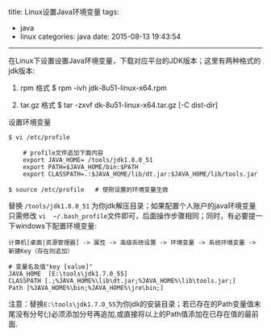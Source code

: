 title: Linux设置Java环境变量
tags:
  - java
  - linux
categories: java
date: 2015-08-13 19:43:54
---
在Linux下设置设置Java环境变量，下载对应平台的JDK版本；这里有两种格式的jdk版本:

1. rpm 格式
	$ rpm  -ivh  jdk-8u51-linux-x64.rpm

2. tar.gz 格式
	$ tar  -zxvf  dk-8u51-linux-x64.tar.gz  [-C  dist-dir]

设置环境变量

	$ vi /etc/profile

		# profile文件追加下面内容
		export JAVA_HOME= /tools/jdk1.8.0_51
		export PATH=$JAVA_HOME/bin:$PATH
		export CLASSPATH=.:$JAVA_HOME/lib/dt.jar:$JAVA_HOME/lib/tools.jar

	$ source /etc/profile	# 使刚设置的环境变量生效

替换 `/tools/jdk1.8.0_51` 为你jdk解压目录；如果配置个人账户的java环境变量只需修改 `vi  ~/.bash_profile`文件即可，后面操作步骤相同；同时，有必要提一下windows下配置环境变量:

	计算机[桌面|资源管理器] -> 属性 -> 高级系统设置 -> 环境变量 -> 系统环境变量 -> 新建Key（存在则追加）

	# 变量名及值"key [value]"
	JAVA_HOME  [E:\tools\jdk1.7.0_55]
	CLASSPATH [.;%JAVA_HOME%\lib\dt.jar;%JAVA_HOME%\lib\tools.jar;]
	Path [%JAVA_HOME%\bin;%JAVA_HOME%\jre\bin;]

注意：替换`E:\tools\jdk1.7.0_55`为你jdk的安装目录；若已存在的Path变量值末尾没有分号(;)必须添加分号再追加,或直接将以上的Path值添加在已存在值的最前面.